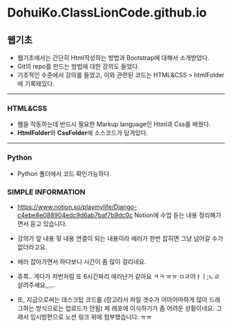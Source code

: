 # DohuiKo.ClassLionCode.github.io

## 웹기초

 - 웹기초에서는 간단히 Html작성하는 방법과 Bootstrap에 대해서 소개받았다.
 - Git의 repo를 만드는 방법에 대한 강의도 들었다.
 - 기초적인 수준에서 강의를 들었고, 이와 관련된 코드는 HTML&CSS > htmlFolder에 기록돼있다.

---

### HTML&CSS
 - 웹을 작동하는데 반드시 필요한 Markup language인 Html과 Css를 배웠다.
 - **HtmlFolder**와 **CssFolder**에 소스코드가 담겨있다.

---

### Python
  - Python 폴더에서 코드 확인가능하다.

### SIMPLE INFORMATION
  -  https://www.notion.so/playmylife/Django-c4ebe8e088904edc9d6ab7baf7b9dc0c
     Notion에 수업 듣는 내용 정리해가면서 듣고 있습니다.
  
  - 강의가 앞 내용 뒷 내용 연결이 되는 내용이라 에러가 한번 잡히면 그냥 넘어갈 수가 없더라고요.
  - 에러 잡아가면서 하다보니 시간이 좀 많이 걸리네요.
  - 쥬륵.. 게다가 저번처럼 또 6시간짜리 에러난거 같아요 ㅋㅋ ㅠㅠ ㅁㄹ어ㅏㅣ;ㄴㄹ 살려주세요,,.,..

  - 또, 지금으로써는 데스크탑 코드를 (장고라서 파일 갯수가 어마어마하게 많아 드래그하는 방식으로는 업로드가 안됨)
    제 레포에 이식하기가 좀 어려운 상황이네요. 그래서 임시방편으로 노션 링크 위에 첨부했습니다. ㅠㅠ




